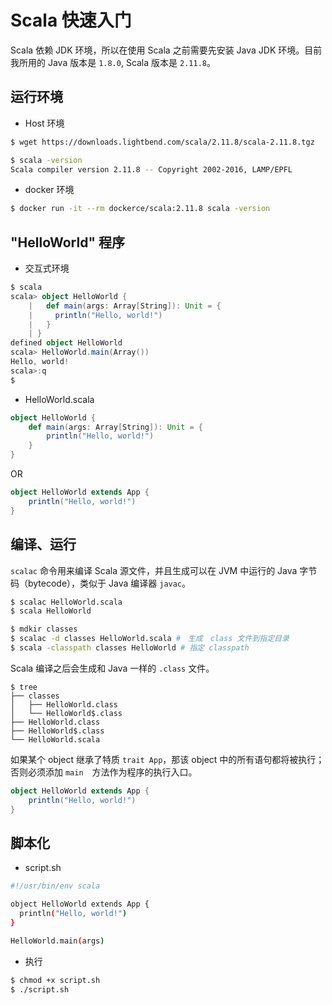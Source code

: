 # Scala 快速入门

Scala 依赖 JDK 环境，所以在使用 Scala 之前需要先安装 Java JDK 环境。目前我所用的 Java 版本是 `1.8.0`, Scala 版本是 `2.11.8`。

## 运行环境

* Host 环境

```bash
$ wget https://downloads.lightbend.com/scala/2.11.8/scala-2.11.8.tgz
```

```bash
$ scala -version
Scala compiler version 2.11.8 -- Copyright 2002-2016, LAMP/EPFL
```

* docker 环境

```bash
$ docker run -it --rm dockerce/scala:2.11.8 scala -version
```

## "HelloWorld" 程序

* 交互式环境

```scala
$ scala
scala> object HelloWorld {
    |   def main(args: Array[String]): Unit = {
    |     println("Hello, world!")
    |   }
    | }
defined object HelloWorld
scala> HelloWorld.main(Array())
Hello, world!
scala>:q
$
```

* HelloWorld.scala

```scala
object HelloWorld {
	def main(args: Array[String]): Unit = {
		println("Hello, world!")
	}
}
```

OR

```scala
object HelloWorld extends App {
	println("Hello, world!")
}
```


## 编译、运行

`scalac` 命令用来编译 Scala 源文件，并且生成可以在 JVM 中运行的 Java 字节码（bytecode），类似于 Java 编译器 `javac`。

```bash
$ scalac HelloWorld.scala
$ scala HelloWorld
```

```bash
$ mdkir classes
$ scalac -d classes HelloWorld.scala #　生成　class 文件到指定目录
$ scala -classpath classes HelloWorld # 指定 classpath
```

Scala 编译之后会生成和 Java 一样的 `.class` 文件。

```
$ tree
├── classes
│   ├── HelloWorld.class
│   └── HelloWorld$.class
├── HelloWorld.class
├── HelloWorld$.class
└── HelloWorld.scala
```

如果某个 object 继承了特质 `trait App`，那该 object 中的所有语句都将被执行；否则必须添加 `main`　方法作为程序的执行入口。

```scala
object HelloWorld extends App {
	println("Hello, world!")
}
```

## 脚本化

* script.sh

```bash
#!/usr/bin/env scala

object HelloWorld extends App {
  println("Hello, world!")
}

HelloWorld.main(args)
```

* 执行

```bash
$ chmod +x script.sh
$ ./script.sh
```